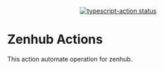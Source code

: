 <p align="center">
  <a href="https://github.com/winky/zenhub-actions/actions"><img alt="typescript-action status" src="https://github.com/actions/typescript-action/workflows/build-test/badge.svg"></a>
</p>

# Zenhub Actions 

This action automate operation for zenhub.